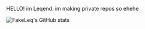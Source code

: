 HELLO! im Leqend. im making private repos so ehehe

![FakeLeq's GitHub stats](https://github-readme-stats.vercel.app/api?username=FakeLeq&count_private=true)
